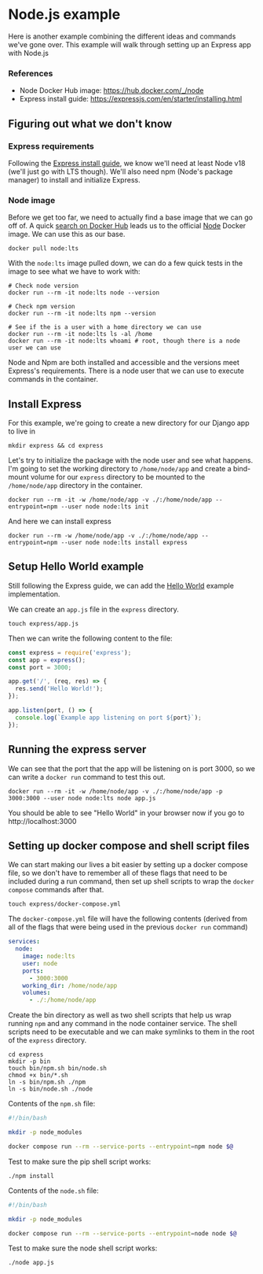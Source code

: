 # Node.js example

Here is another example combining the different ideas and commands we've gone over. This example will walk through setting up an Express app with Node.js

### References

- Node Docker Hub image: https://hub.docker.com/_/node
- Express install guide: https://expressjs.com/en/starter/installing.html

## Figuring out what we don't know

### Express requirements

Following the [Express install guide](https://expressjs.com/en/starter/installing.html), we know we'll need at least Node v18 (we'll just go with LTS though). We'll also need npm (Node's package manager) to install and initialize Express.

### Node image

Before we get too far, we need to actually find a base image that we can go off of. A quick [search on Docker Hub](https://hub.docker.com/search?q=node) leads us to the official [Node](https://hub.docker.com/_/node) Docker image. We can use this as our base.

```shell
docker pull node:lts
```

With the `node:lts` image pulled down, we can do a few quick tests in the image to see what we have to work with:

```shell
# Check node version
docker run --rm -it node:lts node --version

# Check npm version
docker run --rm -it node:lts npm --version

# See if the is a user with a home directory we can use
docker run --rm -it node:lts ls -al /home
docker run --rm -it node:lts whoami # root, though there is a node user we can use
```

Node and Npm are both installed and accessible and the versions meet Express's requirements. There is a node user that we can use to execute commands in the container.

## Install Express

For this example, we're going to create a new directory for our Django app to live in

```shell
mkdir express && cd express
```

Let's try to initialize the package with the node user and see what happens. I'm going to set the working directory to `/home/node/app` and create a bind-mount volume for our `express` directory to be mounted to the `/home/node/app` directory in the container.

```shell
docker run --rm -it -w /home/node/app -v ./:/home/node/app --entrypoint=npm --user node node:lts init
```

And here we can install express

```shell
docker run --rm -w /home/node/app -v ./:/home/node/app --entrypoint=npm --user node node:lts install express
```

## Setup Hello World example

Still following the Express guide, we can add the [Hello World](https://expressjs.com/en/starter/hello-world.html) example implementation.

We can create an `app.js` file in the `express` directory.

```shell
touch express/app.js
```

Then we can write the following content to the file:

```javascript
const express = require('express');
const app = express();
const port = 3000;

app.get('/', (req, res) => {
  res.send('Hello World!');
});

app.listen(port, () => {
  console.log(`Example app listening on port ${port}`);
});
```

## Running the express server

We can see that the port that the app will be listening on is port 3000, so we can write a `docker run` command to test this out.

```shell
docker run --rm -it -w /home/node/app -v ./:/home/node/app -p 3000:3000 --user node node:lts node app.js

```

You should be able to see "Hello World" in your browser now if you go to http://localhost:3000

## Setting up docker compose and shell script files

We can start making our lives a bit easier by setting up a docker compose file, so we don't have to remember all of these flags that need to be included during a run command, then set up shell scripts to wrap the `docker compose` commands after that.

```shell
touch express/docker-compose.yml
```

The `docker-compose.yml` file will have the following contents (derived from all of the flags that were being used in the previous `docker run` command)

```yaml
services:
  node:
    image: node:lts
    user: node
    ports:
      - 3000:3000
    working_dir: /home/node/app
    volumes:
      - ./:/home/node/app
```

Create the bin directory as well as two shell scripts that help us wrap running `npm` and any command in the node container service. The shell scripts need to be executable and we can make symlinks to them in the root of the `express` directory.

```shell
cd express
mkdir -p bin
touch bin/npm.sh bin/node.sh
chmod +x bin/*.sh
ln -s bin/npm.sh ./npm
ln -s bin/node.sh ./node
```

Contents of the `npm.sh` file:

```bash
#!/bin/bash

mkdir -p node_modules

docker compose run --rm --service-ports --entrypoint=npm node $@
```

Test to make sure the pip shell script works:

```shell
./npm install
```

Contents of the `node.sh` file:

```bash
#!/bin/bash

mkdir -p node_modules

docker compose run --rm --service-ports --entrypoint=node node $@

```

Test to make sure the node shell script works:

```shell
./node app.js
```
